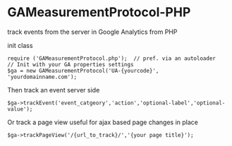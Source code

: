 GAMeasurementProtocol-PHP
=========================

track events from the server in Google Analytics from PHP

  init class

    require ('GAMeasurementProtocol.php');  // pref. via an autoloader
    // Init with your GA properties settings
    $ga = new GAMeasurementProtocol('UA-{yourcode}', 'yourdomainname.com');

  Then track an event server side
  
    $ga->trackEvent('event_catgeory','action','optional-label','optional-value');

  Or track a page view useful for ajax based page changes in place

    $ga->trackPageView('/{url_to_track}/','{your page title}');
  
